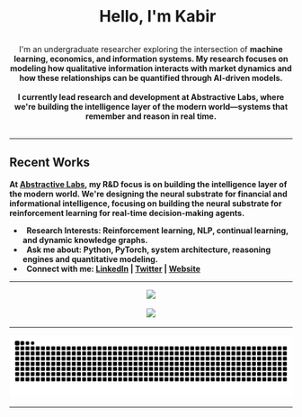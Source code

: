 <div id="user-content-toc">
  <ul align="center">
    <summary><h1 style="display: inline-block">Hello, I'm Kabir</h1></summary>
  </ul>
</div>

<p align="center">
  I'm an undergraduate researcher exploring the intersection of <strong>machine learning, <strong>economics, and <strong>information systems. My research focuses on modeling how qualitative information interacts with market dynamics and how these relationships can be quantified through AI-driven models.
<br><br>
  I currently lead research and development at <strong>Abstractive Labs, where we're building the intelligence layer of the modern world—systems that remember and reason in real time.<br><br>
</p>

---

## Recent Works

At <a href="https://abstractive.me" target="_blank"><strong>Abstractive Labs</strong></a>, my R&D focus is on building the intelligence layer of the modern world. We're designing the neural substrate for financial and informational intelligence, focusing on building the neural substrate for reinforcement learning for real-time decision-making agents. 

- &nbsp; **Research Interests:** Reinforcement learning, NLP, continual learning, and dynamic knowledge graphs.
- &nbsp; **Ask me about:** Python, PyTorch, system architecture, reasoning engines and quantitative modeling.
- &nbsp; **Connect with me:** [LinkedIn](https://www.linkedin.com/in/murj) | [Twitter](https://twitter.com/kcbir) | [Website](https://abstractive.me)

---

<p align="center">
  <img src="https://streak-stats.demolab.com?user=Kcbir&theme=transparent&hide_border=true" height="160"/>
</p>

<p align="center">
  <img src="https://github-readme-activity-graph.vercel.app/graph?username=Kcbir&theme=github-dark&hide_border=true&area=true"/>
</p>

---

<p align="center">
  <img src="https://raw.githubusercontent.com/Kcbir/Kcbir/output/github-contribution-grid-snake.svg"/>
</p>

---
